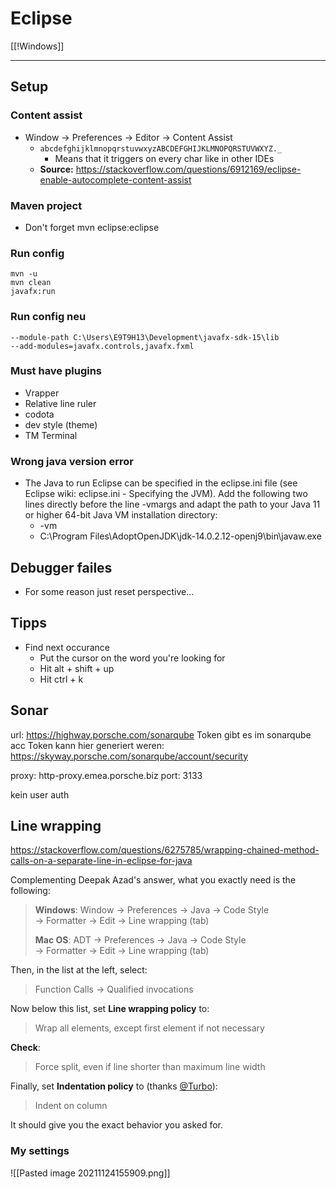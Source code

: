 # Eclipse
[[!Windows]]

---
## Setup 
### Content assist
- Window -> Preferences -> Editor -> Content Assist
 	- `abcdefghijklmnopqrstuvwxyzABCDEFGHIJKLMNOPQRSTUVWXYZ._`
		- Means that it triggers on every char like in other IDEs
	- **Source:** https://stackoverflow.com/questions/6912169/eclipse-enable-autocomplete-content-assist

### Maven project
- Don't forget mvn eclipse:eclipse

### Run config 
```
mvn -u
mvn clean 
javafx:run
```

### Run config neu 
```
--module-path C:\Users\E9T9H13\Development\javafx-sdk-15\lib
--add-modules=javafx.controls,javafx.fxml
```


### Must have plugins
- Vrapper
- Relative line ruler
- codota
- dev style (theme)
- TM Terminal

### Wrong java version error 
- The Java to run Eclipse can be specified in the eclipse.ini file (see Eclipse wiki: eclipse.ini - Specifying the JVM). Add the following two lines directly before the line -vmargs and adapt the path to your Java 11 or higher 64-bit Java VM installation directory:
	- -vm
	- C:\Program Files\AdoptOpenJDK\jdk-14.0.2.12-openj9\bin\javaw.exe

## Debugger failes
 - For some reason just reset perspective... 

## Tipps
- Find next occurance
    - Put the cursor on the word you're looking for
    - Hit alt + shift + up
    - Hit ctrl + k

## Sonar
url: https://highway.porsche.com/sonarqube
Token gibt es im sonarqube acc
Token kann hier generiert weren: https://skyway.porsche.com/sonarqube/account/security

proxy: http-proxy.emea.porsche.biz
port: 3133

kein user auth

## Line wrapping
https://stackoverflow.com/questions/6275785/wrapping-chained-method-calls-on-a-separate-line-in-eclipse-for-java

Complementing Deepak Azad's answer, what you exactly need is the following:

> **Windows**: Window → Preferences → Java → Code Style  
> → Formatter → Edit → Line wrapping (tab)
> 
> **Mac OS**: ADT → Preferences → Java → Code Style  
> → Formatter → Edit → Line wrapping (tab)

Then, in the list at the left, select:

> Function Calls → Qualified invocations

Now below this list, set **Line wrapping policy** to:

> Wrap all elements, except first element if not necessary

**Check**:

> Force split, even if line shorter than maximum line width

Finally, set **Indentation policy** to (thanks [@Turbo](https://stackoverflow.com/questions/6275785/wrapping-chained-method-calls-on-a-separate-line-in-eclipse-for-java#comment16795333_10446098)):

> Indent on column

It should give you the exact behavior you asked for.

### My settings
![[Pasted image 20211124155909.png]]


